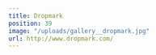 ```yaml
---
title: Dropmark
position: 39
image: "/uploads/gallery__dropmark.jpg"
url: http://www.dropmark.com/
---
```


